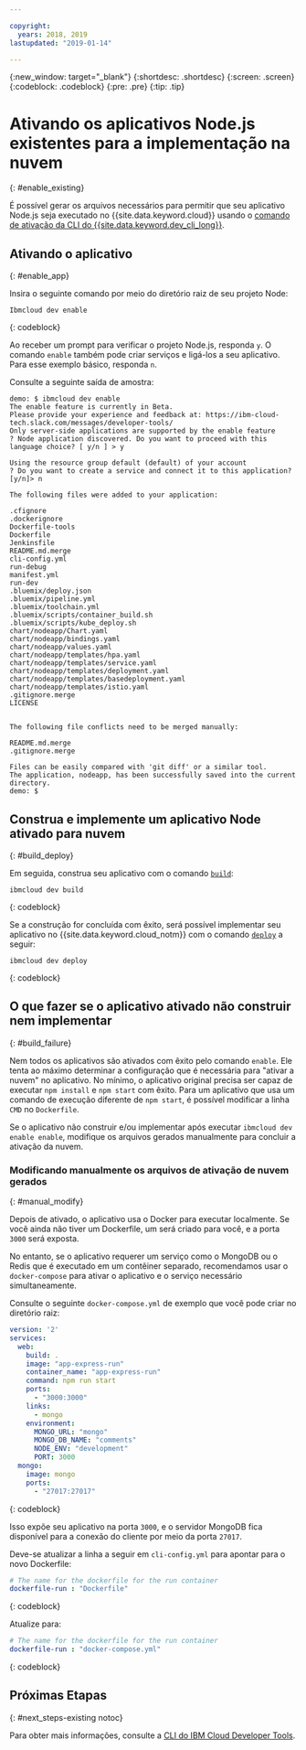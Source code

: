 ```yaml
---

copyright:
  years: 2018, 2019
lastupdated: "2019-01-14"

---
```


{:new_window: target="_blank"}
{:shortdesc: .shortdesc}
{:screen: .screen}
{:codeblock: .codeblock}
{:pre: .pre}
{:tip: .tip}

# Ativando os aplicativos Node.js existentes para a implementação na nuvem
{: #enable_existing}

É possível gerar os arquivos necessários para permitir que seu aplicativo Node.js seja executado no {{site.data.keyword.cloud}} usando o [comando de ativação da CLI do {{site.data.keyword.dev_cli_long}}](/docs/cli/idt/commands.html#enable).

## Ativando o aplicativo
{: #enable_app}

Insira o seguinte comando por meio do diretório raiz de seu projeto Node:
```
Ibmcloud dev enable
```
{: codeblock}

Ao receber um prompt para verificar o projeto Node.js, responda `y`. O comando `enable` também pode criar serviços e ligá-los a seu aplicativo. Para esse exemplo básico, responda `n`.

Consulte a seguinte saída de amostra:
```
demo: $ ibmcloud dev enable
The enable feature is currently in Beta.
Please provide your experience and feedback at: https://ibm-cloud-tech.slack.com/messages/developer-tools/
Only server-side applications are supported by the enable feature
? Node application discovered. Do you want to proceed with this language choice? [ y/n ] > y

Using the resource group default (default) of your account
? Do you want to create a service and connect it to this application? [y/n]> n
                                    
The following files were added to your application:

.cfignore
.dockerignore
Dockerfile-tools
Dockerfile
Jenkinsfile
README.md.merge
cli-config.yml
run-debug
manifest.yml
run-dev
.bluemix/deploy.json
.bluemix/pipeline.yml
.bluemix/toolchain.yml
.bluemix/scripts/container_build.sh
.bluemix/scripts/kube_deploy.sh
chart/nodeapp/Chart.yaml
chart/nodeapp/bindings.yaml
chart/nodeapp/values.yaml
chart/nodeapp/templates/hpa.yaml
chart/nodeapp/templates/service.yaml
chart/nodeapp/templates/deployment.yaml
chart/nodeapp/templates/basedeployment.yaml
chart/nodeapp/templates/istio.yaml
.gitignore.merge
LICENSE


The following file conflicts need to be merged manually:

README.md.merge
.gitignore.merge

Files can be easily compared with 'git diff' or a similar tool.
The application, nodeapp, has been successfully saved into the current directory.
demo: $
```

## Construa e implemente um aplicativo Node ativado para nuvem
{: #build_deploy}

Em seguida, construa seu aplicativo com o comando [`build`](/docs/cli/idt/commands.html#build):
```
ibmcloud dev build
```
{: codeblock}

Se a construção for concluída com êxito, será possível implementar seu aplicativo no {{site.data.keyword.cloud_notm}} com o comando [`deploy`](/docs/cli/idt/commands.html#deploy) a seguir:
```
ibmcloud dev deploy
```
{: codeblock}

## O que fazer se o aplicativo ativado não construir nem implementar
{: #build_failure}

Nem todos os aplicativos são ativados com êxito pelo comando `enable`. Ele tenta ao máximo determinar a configuração que é necessária para "ativar a nuvem" no aplicativo. No mínimo, o aplicativo original precisa ser capaz de executar `npm install` e `npm start` com êxito. Para um aplicativo que usa um comando de execução diferente de `npm start`, é possível modificar a linha `CMD` no `Dockerfile`.

Se o aplicativo não construir e/ou implementar após executar `ibmcloud dev enable enable`, modifique os arquivos gerados manualmente para concluir a ativação da nuvem.

### Modificando manualmente os arquivos de ativação de nuvem gerados
{: #manual_modify}

Depois de ativado, o aplicativo usa o Docker para executar localmente. Se você ainda não tiver um Dockerfile, um será criado para você, e a porta `3000` será exposta.

No entanto, se o aplicativo requerer um serviço como o MongoDB ou o Redis que é executado em um contêiner separado, recomendamos usar o `docker-compose` para ativar o aplicativo e o serviço necessário simultaneamente.

Consulte o seguinte `docker-compose.yml` de exemplo que você pode criar no diretório raiz:
```yaml
version: '2'
services:
  web:
    build: .
    image: "app-express-run"
    container_name: "app-express-run"
    command: npm run start
    ports:
      - "3000:3000"
    links:
      - mongo
    environment:
      MONGO_URL: "mongo"
      MONGO_DB_NAME: "comments"
      NODE_ENV: "development"
      PORT: 3000
  mongo:
    image: mongo
    ports:
      - "27017:27017" 
```
{: codeblock}

Isso expõe seu aplicativo na porta `3000`, e o servidor MongoDB fica disponível para a conexão do cliente por meio da porta `27017`.

Deve-se atualizar a linha a seguir em `cli-config.yml` para apontar para o novo Dockerfile: 
```yaml
# The name for the dockerfile for the run container
dockerfile-run : "Dockerfile"
```
{: codeblock}

Atualize para:
```yaml
# The name for the dockerfile for the run container
dockerfile-run : "docker-compose.yml"
```
{: codeblock}

## Próximas Etapas
{: #next_steps-existing notoc}

Para obter mais informações, consulte a [CLI do IBM Cloud Developer Tools](/docs/cli/idt/commands.html#idt-cli).
